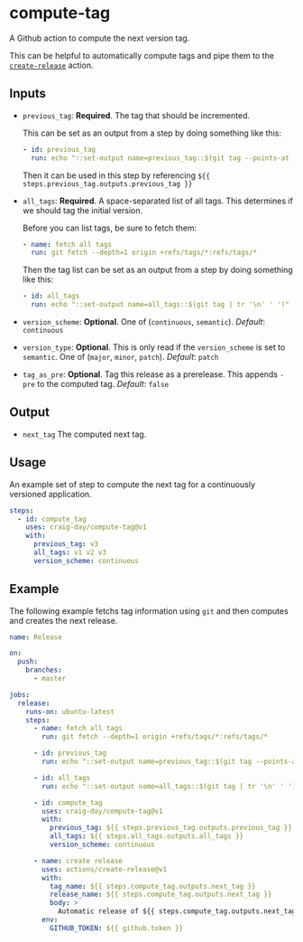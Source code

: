 # compute-tag

A Github action to compute the next version tag.

This can be helpful to automatically compute tags and pipe them to the
[`create-release`](https://github.com/actions/create-release) action.

## Inputs

- `previous_tag`: **Required**. The tag that should be incremented.

    This can be set as an output from a step by doing something like this:

    ```yaml
    - id: previous_tag
      run: echo "::set-output name=previous_tag::$(git tag --points-at HEAD^)"
    ```

    Then it can be used in this step by referencing `${{ steps.previous_tag.outputs.previous_tag }}`

- `all_tags`: **Required**. A space-separated list of all tags. This determines if we should tag the
  initial version.

    Before you can list tags, be sure to fetch them:

    ```yaml
    - name: fetch all tags
      run: git fetch --depth=1 origin +refs/tags/*:refs/tags/*
    ```

    Then the tag list can be set as an output from a step by doing something like this:

    ```yaml
    - id: all_tags
      run: echo "::set-output name=all_tags::$(git tag | tr '\n' ' ')"
    ```

- `version_scheme`: **Optional**. One of (`continuous`, `semantic`). _Default_: `continuous`

- `version_type`: **Optional**. This is only read if the `version_scheme` is set to `semantic`.
  One of (`major`, `minor`, `patch`). _Default_: `patch`

- `tag_as_pre`: **Optional**. Tag this release as a prerelease. This appends `-pre` to the computed
  tag. _Default_: `false`

## Output

- `next_tag` The computed next tag.

## Usage

An example set of step to compute the next tag for a continuously versioned application.

```yaml
steps:
  - id: compute_tag
    uses: craig-day/compute-tag@v1
    with:
      previous_tag: v3
      all_tags: v1 v2 v3
      version_scheme: continuous
```

## Example

The following example fetchs tag information using `git` and then computes and creates the next
release.

```yaml
name: Release

on:
  push:
    branches:
      - master

jobs:
  release:
    runs-on: ubuntu-latest
    steps:
      - name: fetch all tags
        run: git fetch --depth=1 origin +refs/tags/*:refs/tags/*

      - id: previous_tag
        run: echo "::set-output name=previous_tag::$(git tag --points-at HEAD^)"

      - id: all_tags
        run: echo "::set-output name=all_tags::$(git tag | tr '\n' ' ')"

      - id: compute_tag
        uses: craig-day/compute-tag@v1
        with:
          previous_tag: ${{ steps.previous_tag.outputs.previous_tag }}
          all_tags: ${{ steps.all_tags.outputs.all_tags }}
          version_scheme: continuous

      - name: create release
        uses: actions/create-release@v1
        with:
          tag_name: ${{ steps.compute_tag.outputs.next_tag }}
          release_name: ${{ steps.compute_tag.outputs.next_tag }}
          body: >
            Automatic release of ${{ steps.compute_tag.outputs.next_tag }}
        env:
          GITHUB_TOKEN: ${{ github.token }}
```
